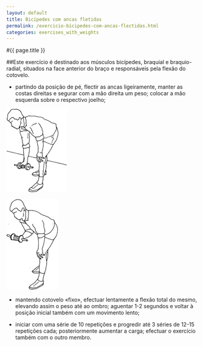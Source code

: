 ```yaml
---
layout: default
title: Bicípedes com ancas fletidas
permalink: /exercicio-bicipedes-com-ancas-flectidas.html
categories: exercises_with_weights
---
```


#{{ page.title }}

##Este exercício é destinado aos músculos bicípedes, braquial e braquio-radial, situados na face anterior do braço e responsáveis pela flexão do cotovelo.

* partindo da posição de pé, flectir as ancas ligeiramente, manter as costas direitas e segurar com a mão direita um peso; colocar a mão esquerda sobre o respectivo joelho;

![Bicípedes com ancas fletidas](assets/exercicio-enrolamentos-dos-punhos-atras-das-costas_clip_image002.gif)

![Bicípedes com ancas fletidas](assets/exercicio-enrolamentos-dos-punhos-atras-das-costas_clip_image004.gif)

* mantendo cotovelo «fixo», efectuar lentamente a flexão total do mesmo, elevando assim o peso até ao ombro; aguentar 1-2 segundos e voltar à posição inicial também com um movimento lento;

* iniciar com uma série de 10 repetições e progredir até 3 séries de 12-15 repetições cada; posteriormente aumentar a carga; efectuar o exercício também com o outro membro.
